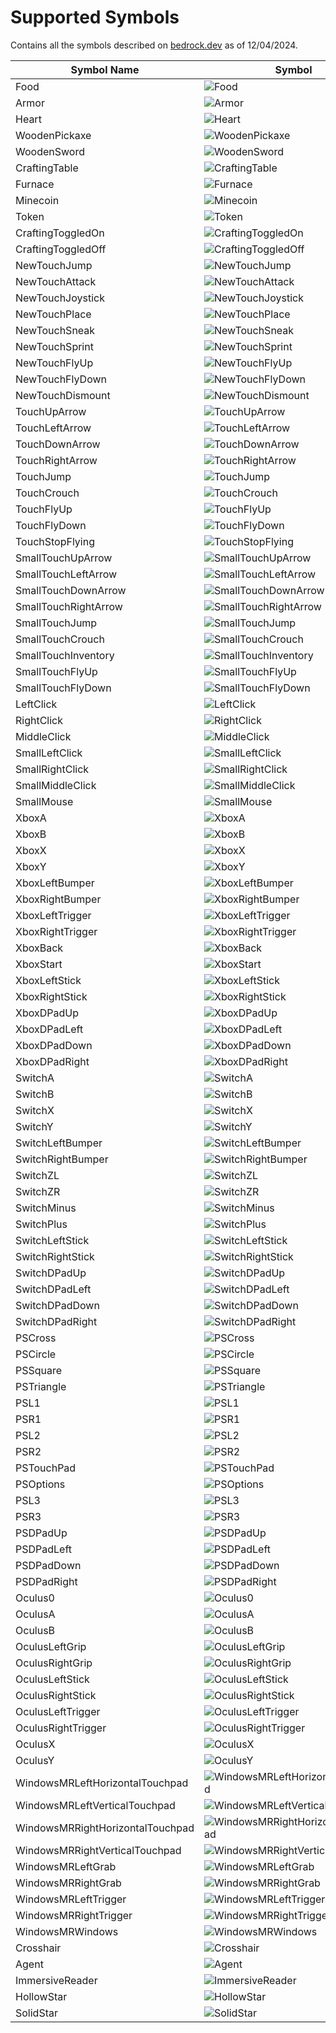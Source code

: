 # Supported Symbols

Contains all the symbols described on [bedrock.dev](https://wiki.bedrock.dev/concepts/emojis.html#hud) as of 12/04/2024.

| Symbol Name                      | Symbol                                                                                                                              |
| -------------------------------- | ----------------------------------------------------------------------------------------------------------------------------------- |
| Food                             | ![Food](https://wiki.bedrock.dev/assets/images/concepts/emojis/hud/food.png)                                                        |
| Armor                            | ![Armor](https://wiki.bedrock.dev/assets/images/concepts/emojis/hud/armor.png)                                                      |
| Heart                            | ![Heart](https://wiki.bedrock.dev/assets/images/concepts/emojis/hud/heart.png)                                                      |
| WoodenPickaxe                    | ![WoodenPickaxe](https://wiki.bedrock.dev/assets/images/concepts/emojis/items/wooden_pickaxe.png)                                   |
| WoodenSword                      | ![WoodenSword](https://wiki.bedrock.dev/assets/images/concepts/emojis/items/wooden_sword.png)                                       |
| CraftingTable                    | ![CraftingTable](https://wiki.bedrock.dev/assets/images/concepts/emojis/items/crafting_table.png)                                   |
| Furnace                          | ![Furnace](https://wiki.bedrock.dev/assets/images/concepts/emojis/items/furnace.png)                                                |
| Minecoin                         | ![Minecoin](https://wiki.bedrock.dev/assets/images/concepts/emojis/marketplace/minecoin.png)                                        |
| Token                            | ![Token](https://wiki.bedrock.dev/assets/images/concepts/emojis/marketplace/token.png)                                              |
| CraftingToggledOn                | ![CraftingToggledOn](https://wiki.bedrock.dev/assets/images/concepts/emojis/inventory/craft_toggle_on.png)                          |
| CraftingToggledOff               | ![CraftingToggledOff](https://wiki.bedrock.dev/assets/images/concepts/emojis/inventory/craft_toggle_off.png)                        |
| NewTouchJump                     | ![NewTouchJump](https://wiki.bedrock.dev/assets/images/concepts/emojis/new_touch/jump.png)                                          |
| NewTouchAttack                   | ![NewTouchAttack](https://wiki.bedrock.dev/assets/images/concepts/emojis/new_touch/attack.png)                                      |
| NewTouchJoystick                 | ![NewTouchJoystick](https://wiki.bedrock.dev/assets/images/concepts/emojis/new_touch/joystick.png)                                  |
| NewTouchPlace                    | ![NewTouchPlace](https://wiki.bedrock.dev/assets/images/concepts/emojis/new_touch/place.png)                                        |
| NewTouchSneak                    | ![NewTouchSneak](https://wiki.bedrock.dev/assets/images/concepts/emojis/new_touch/sneak.png)                                        |
| NewTouchSprint                   | ![NewTouchSprint](https://wiki.bedrock.dev/assets/images/concepts/emojis/new_touch/sprint.png)                                      |
| NewTouchFlyUp                    | ![NewTouchFlyUp](https://wiki.bedrock.dev/assets/images/concepts/emojis/new_touch/fly_up.png)                                       |
| NewTouchFlyDown                  | ![NewTouchFlyDown](https://wiki.bedrock.dev/assets/images/concepts/emojis/new_touch/fly_down.png)                                   |
| NewTouchDismount                 | ![NewTouchDismount](https://wiki.bedrock.dev/assets/images/concepts/emojis/new_touch/dismount.png)                                  |
| TouchUpArrow                     | ![TouchUpArrow](https://wiki.bedrock.dev/assets/images/concepts/emojis/touch/up_arrow.png)                                          |
| TouchLeftArrow                   | ![TouchLeftArrow](https://wiki.bedrock.dev/assets/images/concepts/emojis/touch/left_arrow.png)                                      |
| TouchDownArrow                   | ![TouchDownArrow](https://wiki.bedrock.dev/assets/images/concepts/emojis/touch/down_arrow.png)                                      |
| TouchRightArrow                  | ![TouchRightArrow](https://wiki.bedrock.dev/assets/images/concepts/emojis/touch/right_arrow.png)                                    |
| TouchJump                        | ![TouchJump](https://wiki.bedrock.dev/assets/images/concepts/emojis/touch/jump.png)                                                 |
| TouchCrouch                      | ![TouchCrouch](https://wiki.bedrock.dev/assets/images/concepts/emojis/touch/crouch.png)                                             |
| TouchFlyUp                       | ![TouchFlyUp](https://wiki.bedrock.dev/assets/images/concepts/emojis/touch/fly_up.png)                                              |
| TouchFlyDown                     | ![TouchFlyDown](https://wiki.bedrock.dev/assets/images/concepts/emojis/touch/fly_down.png)                                          |
| TouchStopFlying                  | ![TouchStopFlying](https://wiki.bedrock.dev/assets/images/concepts/emojis/touch/stop_flying.png)                                    |
| SmallTouchUpArrow                | ![SmallTouchUpArrow](https://wiki.bedrock.dev/assets/images/concepts/emojis/touch/smalluparrow.png)                                 |
| SmallTouchLeftArrow              | ![SmallTouchLeftArrow](https://wiki.bedrock.dev/assets/images/concepts/emojis/touch/smallleftarrow.png)                             |
| SmallTouchDownArrow              | ![SmallTouchDownArrow](https://wiki.bedrock.dev/assets/images/concepts/emojis/touch/smalldownarrow.png)                             |
| SmallTouchRightArrow             | ![SmallTouchRightArrow](https://wiki.bedrock.dev/assets/images/concepts/emojis/touch/smallrightarrow.png)                           |
| SmallTouchJump                   | ![SmallTouchJump](https://wiki.bedrock.dev/assets/images/concepts/emojis/touch/smalljump.png)                                       |
| SmallTouchCrouch                 | ![SmallTouchCrouch](https://wiki.bedrock.dev/assets/images/concepts/emojis/touch/smallcrouch.png)                                   |
| SmallTouchInventory              | ![SmallTouchInventory](https://wiki.bedrock.dev/assets/images/concepts/emojis/touch/smallinventory.png)                             |
| SmallTouchFlyUp                  | ![SmallTouchFlyUp](https://wiki.bedrock.dev/assets/images/concepts/emojis/touch/smallflyup.png)                                     |
| SmallTouchFlyDown                | ![SmallTouchFlyDown](https://wiki.bedrock.dev/assets/images/concepts/emojis/touch/smallflydown.png)                                 |
| LeftClick                        | ![LeftClick](https://wiki.bedrock.dev/assets/images/concepts/emojis/keyboard/left_click.png)                                        |
| RightClick                       | ![RightClick](https://wiki.bedrock.dev/assets/images/concepts/emojis/keyboard/right_click.png)                                      |
| MiddleClick                      | ![MiddleClick](https://wiki.bedrock.dev/assets/images/concepts/emojis/keyboard/middle_click.png)                                    |
| SmallLeftClick                   | ![SmallLeftClick](https://wiki.bedrock.dev/assets/images/concepts/emojis/keyboard/small_left_click.png)                             |
| SmallRightClick                  | ![SmallRightClick](https://wiki.bedrock.dev/assets/images/concepts/emojis/keyboard/small_right_click.png)                           |
| SmallMiddleClick                 | ![SmallMiddleClick](https://wiki.bedrock.dev/assets/images/concepts/emojis/keyboard/small_middle_click.png)                         |
| SmallMouse                       | ![SmallMouse](https://wiki.bedrock.dev/assets/images/concepts/emojis/keyboard/small_mouse.png)                                      |
| XboxA                            | ![XboxA](https://wiki.bedrock.dev/assets/images/concepts/emojis/xbox/a_button.png)                                                  |
| XboxB                            | ![XboxB](https://wiki.bedrock.dev/assets/images/concepts/emojis/xbox/b_button.png)                                                  |
| XboxX                            | ![XboxX](https://wiki.bedrock.dev/assets/images/concepts/emojis/xbox/x_button.png)                                                  |
| XboxY                            | ![XboxY](https://wiki.bedrock.dev/assets/images/concepts/emojis/xbox/y_button.png)                                                  |
| XboxLeftBumper                   | ![XboxLeftBumper](https://wiki.bedrock.dev/assets/images/concepts/emojis/xbox/left_bumper.png)                                      |
| XboxRightBumper                  | ![XboxRightBumper](https://wiki.bedrock.dev/assets/images/concepts/emojis/xbox/right_bumper.png)                                    |
| XboxLeftTrigger                  | ![XboxLeftTrigger](https://wiki.bedrock.dev/assets/images/concepts/emojis/xbox/left_trigger.png)                                    |
| XboxRightTrigger                 | ![XboxRightTrigger](https://wiki.bedrock.dev/assets/images/concepts/emojis/xbox/right_trigger.png)                                  |
| XboxBack                         | ![XboxBack](https://wiki.bedrock.dev/assets/images/concepts/emojis/xbox/back.png)                                                   |
| XboxStart                        | ![XboxStart](https://wiki.bedrock.dev/assets/images/concepts/emojis/xbox/start.png)                                                 |
| XboxLeftStick                    | ![XboxLeftStick](https://wiki.bedrock.dev/assets/images/concepts/emojis/xbox/left_stick.png)                                        |
| XboxRightStick                   | ![XboxRightStick](https://wiki.bedrock.dev/assets/images/concepts/emojis/xbox/right_stick.png)                                      |
| XboxDPadUp                       | ![XboxDPadUp](https://wiki.bedrock.dev/assets/images/concepts/emojis/xbox/dpad_up.png)                                              |
| XboxDPadLeft                     | ![XboxDPadLeft](https://wiki.bedrock.dev/assets/images/concepts/emojis/xbox/dpad_left.png)                                          |
| XboxDPadDown                     | ![XboxDPadDown](https://wiki.bedrock.dev/assets/images/concepts/emojis/xbox/dpad_down.png)                                          |
| XboxDPadRight                    | ![XboxDPadRight](https://wiki.bedrock.dev/assets/images/concepts/emojis/xbox/dpad_right.png)                                        |
| SwitchA                          | ![SwitchA](https://wiki.bedrock.dev/assets/images/concepts/emojis/switch/a_button.png)                                              |
| SwitchB                          | ![SwitchB](https://wiki.bedrock.dev/assets/images/concepts/emojis/switch/b_button.png)                                              |
| SwitchX                          | ![SwitchX](https://wiki.bedrock.dev/assets/images/concepts/emojis/switch/x_button.png)                                              |
| SwitchY                          | ![SwitchY](https://wiki.bedrock.dev/assets/images/concepts/emojis/switch/y_button.png)                                              |
| SwitchLeftBumper                 | ![SwitchLeftBumper](https://wiki.bedrock.dev/assets/images/concepts/emojis/switch/left_bumper.png)                                  |
| SwitchRightBumper                | ![SwitchRightBumper](https://wiki.bedrock.dev/assets/images/concepts/emojis/switch/right_bumper.png)                                |
| SwitchZL                         | ![SwitchZL](https://wiki.bedrock.dev/assets/images/concepts/emojis/switch/left_trigger.png)                                         |
| SwitchZR                         | ![SwitchZR](https://wiki.bedrock.dev/assets/images/concepts/emojis/switch/right_trigger.png)                                        |
| SwitchMinus                      | ![SwitchMinus](https://wiki.bedrock.dev/assets/images/concepts/emojis/switch/minus.png)                                             |
| SwitchPlus                       | ![SwitchPlus](https://wiki.bedrock.dev/assets/images/concepts/emojis/switch/plus.png)                                               |
| SwitchLeftStick                  | ![SwitchLeftStick](https://wiki.bedrock.dev/assets/images/concepts/emojis/switch/left_stick.png)                                    |
| SwitchRightStick                 | ![SwitchRightStick](https://wiki.bedrock.dev/assets/images/concepts/emojis/switch/right_stick.png)                                  |
| SwitchDPadUp                     | ![SwitchDPadUp](https://wiki.bedrock.dev/assets/images/concepts/emojis/switch/dpad_up.png)                                          |
| SwitchDPadLeft                   | ![SwitchDPadLeft](https://wiki.bedrock.dev/assets/images/concepts/emojis/switch/dpad_left.png)                                      |
| SwitchDPadDown                   | ![SwitchDPadDown](https://wiki.bedrock.dev/assets/images/concepts/emojis/switch/dpad_down.png)                                      |
| SwitchDPadRight                  | ![SwitchDPadRight](https://wiki.bedrock.dev/assets/images/concepts/emojis/switch/dpad_right.png)                                    |
| PSCross                          | ![PSCross](https://wiki.bedrock.dev/assets/images/concepts/emojis/playstation/cross.png)                                            |
| PSCircle                         | ![PSCircle](https://wiki.bedrock.dev/assets/images/concepts/emojis/playstation/circle.png)                                          |
| PSSquare                         | ![PSSquare](https://wiki.bedrock.dev/assets/images/concepts/emojis/playstation/square.png)                                          |
| PSTriangle                       | ![PSTriangle](https://wiki.bedrock.dev/assets/images/concepts/emojis/playstation/triangle.png)                                      |
| PSL1                             | ![PSL1](https://wiki.bedrock.dev/assets/images/concepts/emojis/playstation/left_bumper.png)                                         |
| PSR1                             | ![PSR1](https://wiki.bedrock.dev/assets/images/concepts/emojis/playstation/right_bumper.png)                                        |
| PSL2                             | ![PSL2](https://wiki.bedrock.dev/assets/images/concepts/emojis/playstation/left_trigger.png)                                        |
| PSR2                             | ![PSR2](https://wiki.bedrock.dev/assets/images/concepts/emojis/playstation/right_trigger.png)                                       |
| PSTouchPad                       | ![PSTouchPad](https://wiki.bedrock.dev/assets/images/concepts/emojis/playstation/touch_pad.png)                                     |
| PSOptions                        | ![PSOptions](https://wiki.bedrock.dev/assets/images/concepts/emojis/playstation/options_share.png)                                  |
| PSL3                             | ![PSL3](https://wiki.bedrock.dev/assets/images/concepts/emojis/playstation/left_stick.png)                                          |
| PSR3                             | ![PSR3](https://wiki.bedrock.dev/assets/images/concepts/emojis/playstation/right_stick.png)                                         |
| PSDPadUp                         | ![PSDPadUp](https://wiki.bedrock.dev/assets/images/concepts/emojis/playstation/dpad_up.png)                                         |
| PSDPadLeft                       | ![PSDPadLeft](https://wiki.bedrock.dev/assets/images/concepts/emojis/playstation/dpad_left.png)                                     |
| PSDPadDown                       | ![PSDPadDown](https://wiki.bedrock.dev/assets/images/concepts/emojis/playstation/dpad_down.png)                                     |
| PSDPadRight                      | ![PSDPadRight](https://wiki.bedrock.dev/assets/images/concepts/emojis/playstation/dpad_right.png)                                   |
| Oculus0                          | ![Oculus0](https://wiki.bedrock.dev/assets/images/concepts/emojis/oculus/0_button.png)                                              |
| OculusA                          | ![OculusA](https://wiki.bedrock.dev/assets/images/concepts/emojis/oculus/a_button.png)                                              |
| OculusB                          | ![OculusB](https://wiki.bedrock.dev/assets/images/concepts/emojis/oculus/b_button.png)                                              |
| OculusLeftGrip                   | ![OculusLeftGrip](https://wiki.bedrock.dev/assets/images/concepts/emojis/oculus/left_grip.png)                                      |
| OculusRightGrip                  | ![OculusRightGrip](https://wiki.bedrock.dev/assets/images/concepts/emojis/oculus/right_grip.png)                                    |
| OculusLeftStick                  | ![OculusLeftStick](https://wiki.bedrock.dev/assets/images/concepts/emojis/oculus/left_stick.png)                                    |
| OculusRightStick                 | ![OculusRightStick](https://wiki.bedrock.dev/assets/images/concepts/emojis/oculus/right_stick.png)                                  |
| OculusLeftTrigger                | ![OculusLeftTrigger](https://wiki.bedrock.dev/assets/images/concepts/emojis/oculus/left_trigger.png)                                |
| OculusRightTrigger               | ![OculusRightTrigger](https://wiki.bedrock.dev/assets/images/concepts/emojis/oculus/right_trigger.png)                              |
| OculusX                          | ![OculusX](https://wiki.bedrock.dev/assets/images/concepts/emojis/oculus/x_button.png)                                              |
| OculusY                          | ![OculusY](https://wiki.bedrock.dev/assets/images/concepts/emojis/oculus/y_button.png)                                              |
| WindowsMRLeftHorizontalTouchpad  | ![WindowsMRLeftHorizontalTouchpad](https://wiki.bedrock.dev/assets/images/concepts/emojis/windowsMR/left_touchpad_horizontal.png)   |
| WindowsMRLeftVerticalTouchpad    | ![WindowsMRLeftVerticalTouchpad](https://wiki.bedrock.dev/assets/images/concepts/emojis/windowsMR/left_touchpad_vertical.png)       |
| WindowsMRRightHorizontalTouchpad | ![WindowsMRRightHorizontalTouchpad](https://wiki.bedrock.dev/assets/images/concepts/emojis/windowsMR/right_touchpad_horizontal.png) |
| WindowsMRRightVerticalTouchpad   | ![WindowsMRRightVerticalTouchpad](https://wiki.bedrock.dev/assets/images/concepts/emojis/windowsMR/right_touchpad_vertical.png)     |
| WindowsMRLeftGrab                | ![WindowsMRLeftGrab](https://wiki.bedrock.dev/assets/images/concepts/emojis/windowsMR/left_grab.png)                                |
| WindowsMRRightGrab               | ![WindowsMRRightGrab](https://wiki.bedrock.dev/assets/images/concepts/emojis/windowsMR/right_grab.png)                              |
| WindowsMRLeftTrigger             | ![WindowsMRLeftTrigger](https://wiki.bedrock.dev/assets/images/concepts/emojis/windowsMR/left_trigger.png)                          |
| WindowsMRRightTrigger            | ![WindowsMRRightTrigger](https://wiki.bedrock.dev/assets/images/concepts/emojis/windowsMR/right_trigger.png)                        |
| WindowsMRWindows                 | ![WindowsMRWindows](https://wiki.bedrock.dev/assets/images/concepts/emojis/windowsMR/windows.png)                                   |
| Crosshair                        | ![Crosshair](https://wiki.bedrock.dev/assets/images/concepts/emojis/other/crosshair.png)                                            |
| Agent                            | ![Agent](https://wiki.bedrock.dev/assets/images/concepts/emojis/other/agent.png)                                                    |
| ImmersiveReader                  | ![ImmersiveReader](https://wiki.bedrock.dev/assets/images/concepts/emojis/other/immersive_reader.png)                               |
| HollowStar                       | ![HollowStar](https://wiki.bedrock.dev/assets/images/concepts/emojis/other/hollow_star.png)                                         |
| SolidStar                        | ![SolidStar](https://wiki.bedrock.dev/assets/images/concepts/emojis/other/solid_star.png)                                           |
